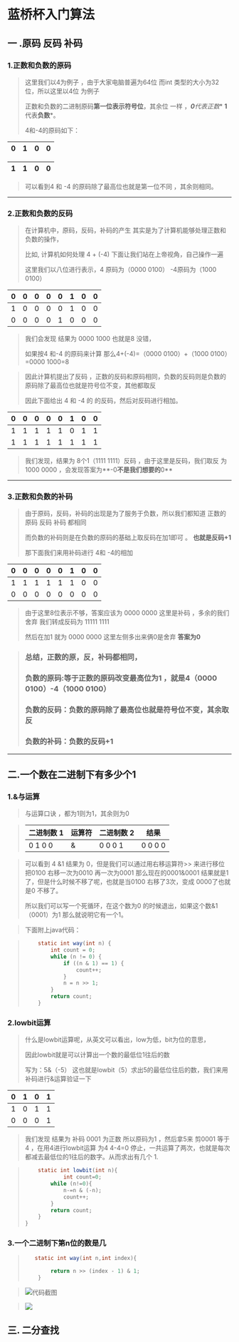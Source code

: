 # **蓝桥杯入门算法**

## 一 .原码 反码 补码

### 1.正数和负数的原码

> 这里我们以4为例子 ，由于大家电脑普遍为64位 而int 类型的大小为32 位，所以这里以4位 为例子
>
> 正数和负数的二进制原码**第一位表示符号位**，其余位 一样 ，***0**代表**正数** **1**代表**负数***。
>
> 4和-4的原码如下：

|  0   |  1   |  0   |  0   |
| :--: | :--: | :--: | :--: |

|  1   |  1   |  0   |  0   |
| :--: | :--: | :--: | :--: |

> 可以看到4 和 -4 的原码除了最高位也就是第一位不同 ，其余则相同。

------

### 2.正数和负数的反码

>在计算机中，原码，反码，补码的产生 其实是为了计算机能够处理正数和负数的操作，
>
>比如, 计算机如何处理 4 + (-4) 下面让我们站在上帝视角，自己操作一遍
>
>这里我们以八位进行表示，4 原码为（0000 0100） -4原码为（1000 0100） 

| 0    | 0    | 0    | 0    | 0    | 1    | 0    | 0    |
| ---- | ---- | ---- | ---- | ---- | ---- | ---- | ---- |
| 1    | 0    | 0    | 0    | 0    | 1    | 0    | 0    |
| 0    | 0    | 0    | 0    | 1    | 0    | 0    | 0    |

> 我们会发现 结果为 0000 1000 也就是8 没错，
>
> 如果按4 和-4 的原码来计算 那么4+(-4)=（0000 0100）+（1000 0100）=0000 1000=8

> 因此计算机提出了反码 ，正数的反码和原码相同，负数的反码则是负数的原码除了最高位也就是符号位不变，其他都取反
>
> 因此下面给出 4 和 -4 的 的反码，然后对反码进行相加。

| 0    | 0    | 0    | 0    | 0    | 1    | 0    | 0    |
| ---- | ---- | ---- | ---- | ---- | ---- | ---- | ---- |
| 1    | 1    | 1    | 1    | 1    | 0    | 1    | 1    |
| 1    | 1    | 1    | 1    | 1    | 1    | 1    | 1    |

> 我们发现，结果为 8个1（1111 1111）反码   ，由于这里是反码，我们取反 为 1000 0000 ，会发现答案为**-0**不是我们想要的**0**

------

### 3.正数和负数的补码

> 由于原码，反码，补码的出现是为了服务于负数，所以我们都知道 正数的原码 反码 补码 都相同
>
> 而负数的补码则是在负数的原码的基础上取反码在加1即可 。 **也就是反码+1**
>
> 那下面我们来用补码进行 4和 -4的相加

| 0    | 0    | 0    | 0    | 0    | 1    | 0    | 0    |
| ---- | ---- | ---- | ---- | ---- | ---- | ---- | ---- |
| 1    | 1    | 1    | 1    | 1    | 1    | 0    | 0    |
| 0    | 0    | 0    | 0    | 0    | 0    | 0    | 0    |

>由于这里8位表示不够，答案应该为 0000 0000 这里是补码 ，多余的我们舍弃 我们转成反码为  11111 1111   
>
> 然后在加1 就为   0000 0000  这里左侧多出来俩0是舍弃 **答案为0**



>### 总结，正数的原，反，补码都相同，
>
>### 负数的原码:等于正数的原码改变最高位为1 ，就是4（0000 0100）-4（1000 0100）
>
>### 负数的反码：负数的原码除了最高位也就是符号位不变，其余取反
>
>### 负数的补码：负数的反码+1

------

## 二.一个数在二进制下有多少个1

### 1.&与运算

>与运算口诀 ，都为1则为1，其余则为0

>| 二进制数 1 | 运算符 | 二进制数 2 | 结果    |
>| ---------- | ------ | ---------- | ------- |
>| 0 1 0 0    | &      | 0 0 0 1    | 0 0 0 0 |

> 可以看到 4 &1 结果为 0，但是我们可以通过用右移运算符>> 来进行移位 把0100 右移一次为0010 再一次为0001 那么现在的0001&0001 结果就是1了，但是什么时候不移了呢，也就是当0100 右移了3次，变成 0000了也就是0 不移了。
>
> 所以我们可以写一个死循环，在这个数为0 的时候退出，如果这个数&1（0001）为1 那么就说明它有一个1。

> 下面附上java代码：

> ```Java
>     static int way(int n) {
>         int count = 0;
>         while (n != 0) {
>             if ((n & 1) == 1) {
>                 count++;
>             }
>             n = n >> 1;
>         }
>         return count;
>     }
> 
> ```

### 2.lowbit运算

> 什么是lowbit运算呢，从英文可以看出，low为低，bit为位的意思，
>
> 因此lowbit就是可以计算出一个数的最低位1往后的数
>
> 写为：5&（-5） 这也就是lowbit（5）求出5的最低位往后的数，我们来用补码进行&运算验证一下

| 0    | 1    | 0    | 1    |
| ---- | ---- | ---- | ---- |
| 1    | 0    | 1    | 1    |
| 0    | 0    | 0    | 1    |

>我们发现 结果为 补码  0001 为正数 所以原码为1 ，然后拿5来 剪0001 等于 4 ，在用4进行lowbit运算 为4    4-4=0 停止，一共运算了两次，也就是每次都减去最低位的1往后的数字。从而求出有几个 1.

> ```JAVA
>     static int lowbit(int n){
>             int count=0;
>         while (n!=0){
>             n-=n & (-n);
>             count++;
>         }
>         return count;
>     }
> }
> 
> ```

### 3.一个二进制下第n位的数是几

> ```java
>    static int way(int n,int index){
> 
>         return n >> (index - 1) & 1;
>     }
> ```

><img src="D:\代码文件\蓝桥杯入门算法Code\lanqiaoAlgorithm\pictures\二进制第n位为几.png" alt="代码截图"  />

>![](D:\代码文件\蓝桥杯入门算法Code\lanqiaoAlgorithm\pictures\二进制第n位为几.png)
>
>

## 三. 二分查找

